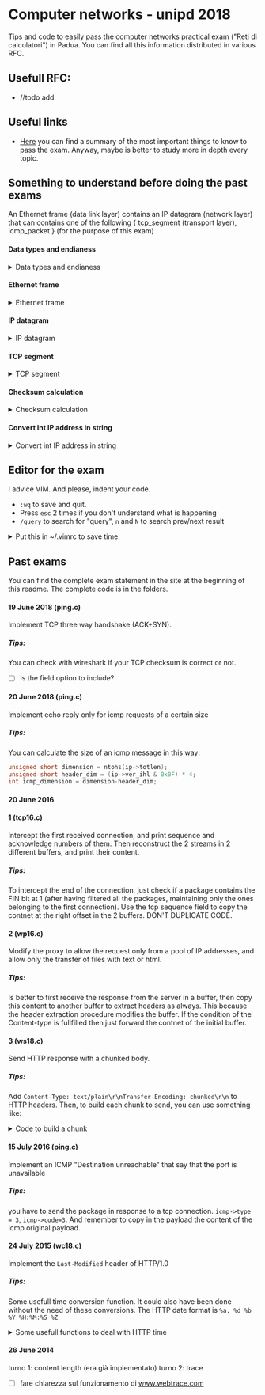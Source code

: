 # Computer networks - unipd 2018

Tips and code to easily pass the computer networks practical exam ("Reti di calcolatori") in Padua.
You can find all this information distributed in various RFC.

## Usefull RFC:
- //todo add

## Useful links
- [Here](https://www.stefanoivancich.com/?p=1291) you can find a summary of the most important things to know to pass the exam. 
Anyway, maybe is better to study more in depth every topic.


## Something to understand before doing the past exams

An Ethernet frame (data link layer) contains an IP datagram (network layer) that can contains one of the following { tcp_segment (transport layer), icmp_packet } (for the purpose of this exam)

#### Data types and endianess
<details>
<summary>Data types and endianess</summary>

(depends on the architecture, but you can assume that the following is true for this exam)

- `unsigned char` : 1 byte
- `unsigned short`: 2 bytes
- `unsiged int` : 4 bytes

To transfer on the network is used Big endian. Most of the intel's cpus are little endian. To convert use this 2 functions that automatically understand if a conversion is needed:
-  `htonl(x)` or `htons(x)` to convert x from **H**ost **to** **N**etwork endianess, **l** if you have to convert a 4 bytes variable, **s** a 2 bytes one.
- `ntohl(x)` or `ntohs(x)` for the opposite.
- if a variable is 1 byte long we don't have endianess problems (obviously)
 </details>

 
#### Ethernet frame
<details><summary>Ethernet frame</summary>
<p>

```c
// Frame Ethernet
struct eth_frame {
	unsigned char dst[6]; // mac address
	unsigned char src[6]; // mac address
	unsigned short type;	 // 0x0800 = ip, 0x0806 = arp
	char payload[1500];	 //ARP or IP
};
```
Thanks to the `type` we can understand where to forward it on the next level (2 examples are ip or arp)

</p>
</details>


#### IP datagram
<details><summary>IP datagram</summary>
<p>

Header length: check second half of `ver_ihl` attribute. Example: if it's '5', then the header length is 4 * 5 = 20 bytes.  
//todo add image
```c
// Datagramma IP
struct ip_datagram{
	unsigned char ver_ihl; 		// first 4 bits: version, second 4 bits: (lenght header)/8
	unsigned char tos; 			//type of service 
	unsigned short totlen; 		// len header + payload
	unsigned short id; 			// usefull in case of fragmentation
	unsigned short flags_offs; //offset/8 related to the original ip package
	unsigned char ttl;
	unsigned char protocol; 	// TCP = 6, ICMP = 1
	unsigned short checksum; 	// only header checksum (not of payload). Must be at 0 before the calculation.
	unsigned int src;				// ip address
	unsigned int dst;				// ip address
	unsigned char payload[1500];
};
```

</p>
</details>


#### TCP segment

<details><summary>TCP segment</summary>
<p>

Header (as defined here) length: `20`
```c
struct tcp_segment {
	unsigned short s_port;
	unsigned short d_port;
	unsigned int seq; 				// offset in bytes from the start of the tcp segment in the stream (from initial sequance n)
	unsigned int ack; 				// usefull only if ACK flag is 1. Next seq that sender expect
	unsigned char d_offs_res;     // first 4 bits: (header len/8)
	unsigned char flags;				// check rfc
	unsigned short win;				// usually initially a 0 (?)
	unsigned short checksum;		// use tcp_pseudo to calculate it. Must be at 0 before the calculation.
	unsigned short urgp;				
	unsigned char payload[1000];
};
```
To calculate the checksum of a TCP segment is useful to define an additional structure (check on the relative RFC). Size of it, without the tcp_segment part
```c
struct tcp_pseudo{
	unsigned int ip_src, ip_dst;
	unsigned char zeroes;
	unsigned char proto; 			// ip datagram protocol field (tcp = 6, ip = 1)
	unsigned short entire_len;		// tcp length (header + data)
	unsigned char tcp_segment[20/*to set appropriatly */];  // entire tcp package pointer
};
```

</p>
</details>


#### Checksum calculation

<details><summary>Checksum calculation</summary>
<p>

We can use this function both for the IP datagram and the TCP segment,
but we must take care about the `len` parameter.
- [ ] todo: take care about minimum size for tcp, and odd/even corner case

```c
unsigned short checksum( unsigned char * buffer, int len){
	int i;
	unsigned short *p;
	unsigned int tot=0;
	p = (unsigned short *) buffer;
	for(i=0;i<len/2;i++){
		tot = tot + htons(p[i]);
		if (tot&0x10000) tot = (tot&0xFFFF)+1;
	}
	return (unsigned short)0xFFFF-tot;
}
```
The 2 cases are: 
- IP: `ip->checksum=htons(checksum((unsigned char*) ip, 20));`
`
- TCP: 
```c
int TCP_TOTAL_LEN = 20;
struct tcp_pseudo pseudo;
memcpy(pseudo.tcp_segment,tcp,TCP_TOTAL_LEN); 
pseudo.zeroes = 0;
pseudo.ip_src = *((unsigned int * ) myip);
pseudo.ip_dst = ip->dst;
pseudo.proto = 6;
pseudo.entire_len = htons(TCP_TOTAL_LEN); // may vary
tcp->checksum = htons(checksum((unsigned char*)&pseudo,TCP_TOTAL_LEN+12));
```


</p>
</details>

#### Convert int IP address in string

<details><summary>Convert int IP address in string</summary>
<p>

```c
#include <arpa/inet.h>

main() {
    uint32_t ip = 2110443574;
    struct in_addr ip_addr;
    ip_addr.s_addr = ip;
    printf("The IP address is %s\n", inet_ntoa(ip_addr));
}
```

</p>
</details>

## Editor for the exam
I advice VIM. And please, indent your code.
- `:wq` to save and quit. 
- Press `esc` 2 times if you don't understand what is happening
- `/query` to search for "query", `n` and `N` to search prev/next result

<details><summary>Put this in ~/.vimrc to save time:</summary>
<p>

```
" auto reformat when you pres F7
map <F7> mzgg=G`z

" F8 to save and compile creating np executable
map <F8> :w <CR> :!gcc % -o np -g <CR>
" F9 to execute
map <F9> :!./np <CR>

" make your code look nicer
set tabstop=3
set shiftwidth=3
set softtabstop=0 noexpandtab
set cindent

" Ctrl+shift+up/down to swap the line up or doen
nnoremap <C-S-Up> <Up>"add"ap<Up>
nnoremap <C-S-Down> "add"ap

" ctrl+h to hilight the last search
nnoremap <C-h> :set hlsearch!<CR>

set number
set cursorline
set mouse=a
```

</p>
</details>

## Past exams
You can find the complete exam statement in the site at the beginning of this readme.
The complete code is in the folders.
 

#### 19 June 2018 (ping.c)
Implement TCP three way handshake (ACK+SYN).

##### Tips:
You can check with wireshark if your TCP checksum is correct or not.

- [ ] Is the field option to include?


#### 20 June 2018 (ping.c)
Implement echo reply only for icmp requests of a certain size

##### Tips:
You can calculate the size of an icmp message in this way:

```c
unsigned short dimension = ntohs(ip->totlen);
unsigned short header_dim = (ip->ver_ihl & 0x0F) * 4;
int icmp_dimension = dimension-header_dim;
```


#### 20 June 2016

#### 1 (tcp16.c)
Intercept the first received connection, and print sequence and acknowledge numbers of them. Then reconstruct the 2 streams in 2 different buffers, and print their content.

##### Tips: 
To intercept the end of the connection, just check if a package contains the FIN bit at 1 (after having filtered all the packages, maintaining only the ones belonging to the first connection).
Use the tcp sequence field to copy the contnet at the right offset in the 2 buffers.
DON'T DUPLICATE CODE.

#### 2 (wp16.c)
Modify the proxy to allow the request only from a pool of IP addresses, and allow only the transfer of files with text or html.

##### Tips:
Is better to first receive the response from the server in a buffer, then copy this content to another buffer to extract headers as always.
This because the header extraction procedure modifies the buffer.
If the condition of the Content-type is fullfilled then just forward the contnet of the initial buffer.

#### 3 (ws18.c)
Send HTTP response with a chunked body.

##### Tips: 
Add `Content-Type: text/plain\r\nTransfer-Encoding: chunked\r\n` to HTTP headers.
Then, to build each chunk to send, you can use something like:
<details>
<summary>Code to build a chunk</summary>

```c
int build_chunk(char * s, int len){
	sprintf(chunk_buffer,"%x\r\n",len); // size in hex
	// debug	printf("%d in hex: %s",len,chunk_buffer);
	int from = strlen(chunk_buffer);
	int i = 0;
	for (;i < len; i++)
		chunk_buffer[from+i] = s[i];
	chunk_buffer[from+(i++)] = '\r';
	chunk_buffer[from+(i++)] = '\n';
	chunk_buffer[i+from] = 0;
	return i+from;
}
```

</details>



#### 15 July 2016 (ping.c)
Implement an ICMP "Destination unreachable" that say that the port is unavailable

##### Tips: 
you have to send the package in response to a tcp connection. `icmp->type = 3`, `icmp->code=3`.
And remember to copy in the payload the content of the icmp original payload.


#### 24 July 2015 (wc18.c)
Implement the `Last-Modified` header of HTTP/1.0

##### Tips: 
Some usefull time conversion function. It could also have been done without the need of these conversions.
The HTTP date format is `%a, %d %b %Y %H:%M:%S %Z`

<details>
<summary>Some usefull functions to deal with HTTP time</summary>	

```c
char date_buf[1000];

char* getNowHttpDate(){
	time_t now = time(0);
	struct tm tm = *gmtime(&now);
	strftime(date_buf, sizeof date_buf, "%a, %d %b %Y %H:%M:%S %Z", &tm);
	printf("Time is: [%s]\n", date_buf);
	return date_buf;
}
// parse time and convert it to millisecond from epoch
time_t httpTimeToEpoch(char * time){
	struct tm tm;
	char buf[255];
	memset(&tm, 0, sizeof(struct tm));
	strptime(time,"%a, %d %b %Y %H:%M:%S %Z", &tm);
	return mktime(&tm);
}
// returns 1 if d1 < d2
unsigned char compareHttpDates(char * d1, char * d2){
	return httpTimeToEpoch(d1) < httpTimeToEpoch(d2);
}
unsigned char expired(char * uri, char * last_modified){
	char * complete_name = uriToCachedFile(uri);
	FILE * fp = fopen(complete_name,"r");
	if (fp == NULL) return 1;
	char * line = 0; size_t len = 0;
	getline(&line,&len,fp);
	if (compareHttpDates(last_modified,line)) return 0;
	return 1;
	//todo read First line and compare
}

char* getNowHttpDate(){
	time_t now = time(0);
	struct tm tm = *gmtime(&now);
	strftime(date_buf, sizeof date_buf, "%a, %d %b %Y %H:%M:%S %Z", &tm);
	printf("Time is: [%s]\n", date_buf);
	return date_buf;
}

```

</details>


#### 26 June 2014
turno 1: content length (era già implementato)
turno 2: trace 
- [ ] fare chiarezza sul funzionamento di www.webtrace.com



